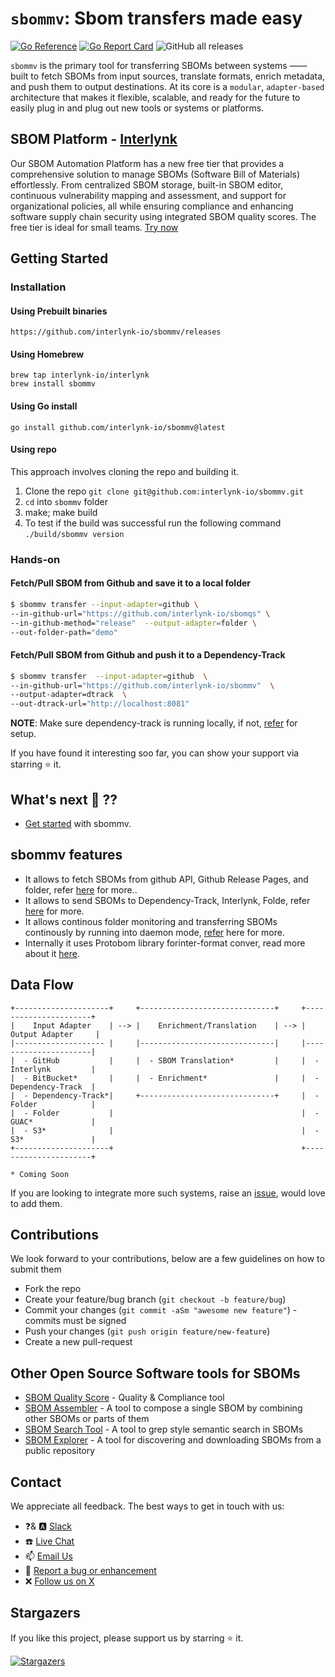 # `sbommv`: Sbom transfers made easy

[![Go Reference](https://pkg.go.dev/badge/github.com/interlynk-io/sbommv.svg)](https://pkg.go.dev/github.com/interlynk-io/sbommv)
[![Go Report Card](https://goreportcard.com/badge/github.com/interlynk-io/sbommv)](https://goreportcard.com/report/github.com/interlynk-io/sbommv)
![GitHub all releases](https://img.shields.io/github/downloads/interlynk-io/sbommv/total)

`sbommv` is the primary tool for transferring SBOMs between systems —— built to fetch SBOMs from input sources, translate formats, enrich metadata, and push them to output destinations. At its core is a `modular`, `adapter-based` architecture that makes it flexible, scalable, and ready for the future to easily plug in and plug out new tools or systems or platforms.

## SBOM Platform - [Interlynk](https://app.interlynk.io/)

Our SBOM Automation Platform has a new free tier that provides a comprehensive solution to manage SBOMs (Software Bill of Materials) effortlessly. From centralized SBOM storage, built-in SBOM editor, continuous vulnerability mapping and assessment, and support for organizational policies, all while ensuring compliance and enhancing software supply chain security using integrated SBOM quality scores. The free tier is ideal for small teams.
[Try now](https://app.interlynk.io/)

## Getting Started

### Installation

#### Using Prebuilt binaries

```console
https://github.com/interlynk-io/sbommv/releases
```

#### Using Homebrew

```console
brew tap interlynk-io/interlynk
brew install sbommv
```

#### Using Go install

```console
go install github.com/interlynk-io/sbommv@latest
```

#### Using repo

This approach involves cloning the repo and building it.

1. Clone the repo `git clone git@github.com:interlynk-io/sbommv.git`
2. `cd` into `sbommv` folder
3. make; make build
4. To test if the build was successful run the following command `./build/sbommv version`

### Hands-on

#### Fetch/Pull SBOM from Github and save it to a local folder

```bash
$ sbommv transfer --input-adapter=github \
--in-github-url="https://github.com/interlynk-io/sbomqs" \
--in-github-method="release"  --output-adapter=folder \
--out-folder-path="demo"
```

#### Fetch/Pull SBOM from Github and push it to a Dependency-Track

```bash
$ sbommv transfer  --input-adapter=github  \
--in-github-url="https://github.com/interlynk-io/sbommv"  \
--output-adapter=dtrack  \
--out-dtrack-url="http://localhost:8081"
```

**NOTE**: Make sure dependency-track is running locally, if not, [refer](https://github.com/interlynk-io/sbommv/blob/main/examples/setup_dependency_track.md) for setup.

If you have found it interesting soo far, you can show your support via starring ⭐ it.

## What's next 🚀 ??

- [Get started](https://github.com/interlynk-io/sbommv/blob/main/docs/getting_started.md) with sbommv.

## sbommv features

- It allows to fetch SBOMs from github API, Github Release Pages, and folder, refer [here](https://github.com/interlynk-io/sbommv/blob/main/docs/input_adpaters.md) for more..
- It allows to send SBOMs to Dependency-Track, Interlynk, Folde, refer [here](https://github.com/interlynk-io/sbommv/blob/main/docs/output_adapters.md) for more.
- It allows continous folder monitoring and transferring SBOMs continously by running into daemon mode, [refer](https://github.com/interlynk-io/sbommv/blob/main/examples/folder_real_time_monitoring_to_dtrack.md) here for more.
- Internally it uses Protobom library forinter-format conver, read more about it [here](https://github.com/interlynk-io/sbommv/blob/main/docs/conversion_layer.md).

## Data Flow

```text
+---------------------+     +------------------------------+     +----------------------+
|    Input Adapter    | --> |    Enrichment/Translation    | --> |   Output Adapter     |
|-------------------- |     |------------------------------|     |----------------------|
|  - GitHub           |     |  - SBOM Translation*         |     |  - Interlynk         |
|  - BitBucket*       |     |  - Enrichment*               |     |  - Dependency-Track  |
|  - Dependency-Track*|     +------------------------------+     |  - Folder            |
|  - Folder           |                                          |  - GUAC*             |
|  - S3*              |                                          |  - S3*               |
+---------------------+                                          +----------------------+

* Coming Soon
```

If you are looking to integrate more such systems, raise an [issue](https://github.com/interlynk-io/sbommv/issues/new), would love to add them.

## Contributions

We look forward to your contributions, below are a few guidelines on how to submit them

- Fork the repo
- Create your feature/bug branch (`git checkout -b feature/bug`)
- Commit your changes (`git commit -aSm "awesome new feature"`) - commits must be signed
- Push your changes (`git push origin feature/new-feature`)
- Create a new pull-request

## Other Open Source Software tools for SBOMs

- [SBOM Quality Score](https://github.com/interlynk-io/sbomqs) - Quality & Compliance tool
- [SBOM Assembler](https://github.com/interlynk-io/sbomasm) - A tool to compose a single SBOM by combining other SBOMs or parts of them
- [SBOM Search Tool](https://github.com/interlynk-io/sbomagr) - A tool to grep style semantic search in SBOMs
- [SBOM Explorer](https://github.com/interlynk-io/sbomex) - A tool for discovering and downloading SBOMs from a public repository

## Contact

We appreciate all feedback. The best ways to get in touch with us:

- ❓& 🅰️ [Slack](https://join.slack.com/t/sbomqa/shared_invite/zt-2jzq1ttgy-4IGzOYBEtHwJdMyYj~BACA)
- :phone: [Live Chat](https://www.interlynk.io/#hs-chat-open)
- 📫 [Email Us](mailto:hello@interlynk.io)
- 🐛 [Report a bug or enhancement](https://github.com/interlynk-io/sbomex/issues)
- :x: [Follow us on X](https://twitter.com/InterlynkIo)

## Stargazers

If you like this project, please support us by starring ⭐ it.

[![Stargazers](https://starchart.cc/interlynk-io/sbommv.svg)](https://starchart.cc/interlynk-io/sbommv)
